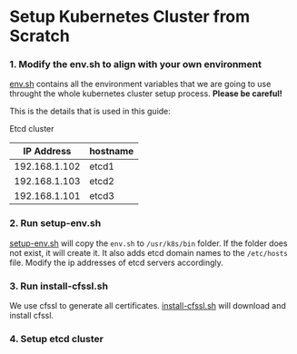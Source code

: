 # Setup Kubernetes Cluster from Scratch

### 1. Modify the env.sh to align with your own environment
[env.sh](env.sh) contains all the environment variables that we are going to use throught the whole kubernetes cluster setup process. **Please be careful!**

This is the details that is used in this guide:

Etcd cluster

| IP Address	| hostname	|
|---------------|-----------|
| 192.168.1.102	| etcd1     |
| 192.168.1.103	| etcd2     |
| 192.168.1.101	| etcd3     |

### 2. Run setup-env.sh
[setup-env.sh](setup-env.sh) will copy the `env.sh` to `/usr/k8s/bin` folder. If the folder does not exist, it will create it. It also adds etcd domain names to the `/etc/hosts` file. Modify the ip addresses of etcd servers accordingly.

### 3. Run install-cfssl.sh
We use cfssl to generate all certificates. [install-cfssl.sh](install-cfssl.sh) will download and install cfssl.

### 4. Setup etcd cluster

